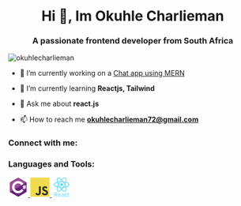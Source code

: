 <h1 align="center">Hi 👋, Im Okuhle Charlieman</h1>
<h3 align="center">A passionate frontend developer from South Africa</h3>

<p align="left"> <img src="https://komarev.com/ghpvc/?username=okuhlecharlieman&label=Profile%20views&color=0e75b6&style=flat" alt="okuhlecharlieman" /> </p>

- 🔭 I’m currently working on a [Chat app using MERN](https://github.com/okuhlecharlieman/chat-app-frontend)

- 🌱 I’m currently learning **Reactjs, Tailwind**

- 💬 Ask me about **react.js**

- 📫 How to reach me **okuhlecharlieman72@gmail.com**

<h3 align="left">Connect with me:</h3>
<p align="left">
</p>

<h3 align="left">Languages and Tools:</h3>
<p align="left"> <a href="https://www.w3schools.com/cs/" target="_blank" rel="noreferrer"> <img src="https://raw.githubusercontent.com/devicons/devicon/master/icons/csharp/csharp-original.svg" alt="csharp" width="40" height="40"/> </a> <a href="https://developer.mozilla.org/en-US/docs/Web/JavaScript" target="_blank" rel="noreferrer"> <img src="https://raw.githubusercontent.com/devicons/devicon/master/icons/javascript/javascript-original.svg" alt="javascript" width="40" height="40"/> </a> <a href="https://reactjs.org/" target="_blank" rel="noreferrer"> <img src="https://raw.githubusercontent.com/devicons/devicon/master/icons/react/react-original-wordmark.svg" alt="react" width="40" height="40"/> </a> </p>
